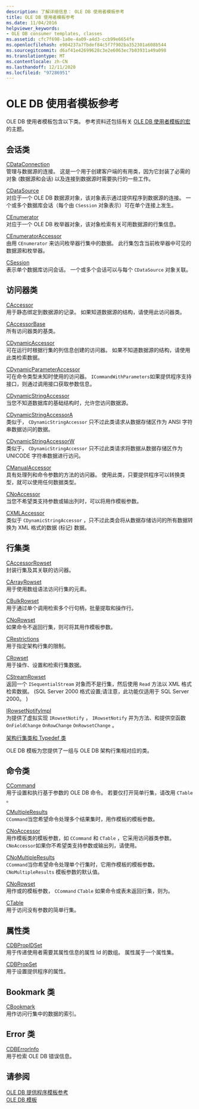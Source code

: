 ```yaml
---
description: 了解详细信息： OLE DB 使用者模板参考
title: OLE DB 使用者模板参考
ms.date: 11/04/2016
helpviewer_keywords:
- OLE DB consumer templates, classes
ms.assetid: cfc7f698-1a0e-4a09-a4d3-ccb99e6654fe
ms.openlocfilehash: e904237a7fbdef84c5f7f902ba352301a608b544
ms.sourcegitcommit: d6af41e42699628c3e2e6063ec7b03931a49a098
ms.translationtype: MT
ms.contentlocale: zh-CN
ms.lasthandoff: 12/11/2020
ms.locfileid: "97286951"
---
```

# <a name="ole-db-consumer-templates-reference"></a>OLE DB 使用者模板参考

OLE DB 使用者模板包含以下类。 参考资料还包括有关 [OLE DB 使用者模板的宏](../../data/oledb/macros-and-global-functions-for-ole-db-consumer-templates.md)的主题。

## <a name="session-classes"></a>会话类

[CDataConnection](../../data/oledb/cdataconnection-class.md)<br/>
管理与数据源的连接。 这是一个用于创建客户端的有用类，因为它封装了必需的对象 (数据源和会话) 以及连接到数据源时需要执行的一些工作。

[CDataSource](../../data/oledb/cdatasource-class.md)<br/>
对应于一个 OLE DB 数据源对象，该对象表示通过提供程序到数据源的连接。 一个或多个数据库会话（每个由 `CSession` 对象表示）可在单个连接上发生。

[CEnumerator](../../data/oledb/cenumerator-class.md)<br/>
对应于一个 OLE DB 枚举器对象，该对象检索有关可用数据源的行集信息。

[CEnumeratorAccessor](../../data/oledb/cenumeratoraccessor-class.md)<br/>
由用 `CEnumerator` 来访问枚举器行集中的数据。 此行集包含当前枚举器中可见的数据源和枚举器。

[CSession](../../data/oledb/csession-class.md)<br/>
表示单个数据库访问会话。 一个或多个会话可以与每个 `CDataSource` 对象关联。

## <a name="accessor-classes"></a>访问器类

[CAccessor](../../data/oledb/caccessor-class.md)<br/>
用于静态绑定到数据源的记录。 如果知道数据源的结构，请使用此访问器类。

[CAccessorBase](../../data/oledb/caccessorbase-class.md)<br/>
所有访问器类的基类。

[CDynamicAccessor](../../data/oledb/cdynamicaccessor-class.md)<br/>
可在运行时根据行集的列信息创建的访问器。 如果不知道数据源的结构，请使用此类检索数据。

[CDynamicParameterAccessor](../../data/oledb/cdynamicparameteraccessor-class.md)<br/>
可在命令类型未知时使用的访问器。 `ICommandWithParameters`如果提供程序支持接口，则通过调用接口获取参数信息。

[CDynamicStringAccessor](../../data/oledb/cdynamicstringaccessor-class.md)<br/>
当您不知道数据库的基础结构时，允许您访问数据源。

[CDynamicStringAccessorA](../../data/oledb/cdynamicstringaccessora-class.md)<br/>
类似于， `CDynamicStringAccessor` 只不过此类请求从数据存储区作为 ANSI 字符串数据访问的数据。

[CDynamicStringAccessorW](../../data/oledb/cdynamicstringaccessorw-class.md)<br/>
类似于， `CDynamicStringAccessor` 只不过此类请求将数据从数据存储区作为 UNICODE 字符串数据进行访问。

[CManualAccessor](../../data/oledb/cmanualaccessor-class.md)<br/>
具有处理列和命令参数的方法的访问器。 使用此类，只要提供程序可以转换类型，就可以使用任何数据类型。

[CNoAccessor](../../data/oledb/cnoaccessor-class.md)<br/>
当您不希望类支持参数或输出列时，可以将用作模板参数。

[CXMLAccessor](../../data/oledb/cxmlaccessor-class.md)<br/>
类似于 `CDynamicStringAccessor` ，只不过此类会将从数据存储访问的所有数据转换为 XML 格式的数据 (标记) 数据。

## <a name="rowset-classes"></a>行集类

[CAccessorRowset](../../data/oledb/caccessorrowset-class.md)<br/>
封装行集及其关联的访问器。

[CArrayRowset](../../data/oledb/carrayrowset-class.md)<br/>
用于使用数组语法访问行集的元素。

[CBulkRowset](../../data/oledb/cbulkrowset-class.md)<br/>
用于通过单个调用检索多个行句柄，批量提取和操作行。

[CNoRowset](../../data/oledb/cnorowset-class.md)<br/>
如果命令不返回行集，则可将其用作模板参数。

[CRestrictions](../../data/oledb/crestrictions-class.md)<br/>
用于指定架构行集的限制。

[CRowset](../../data/oledb/crowset-class.md)<br/>
用于操作、设置和检索行集数据。

[CStreamRowset](../../data/oledb/cstreamrowset-class.md)<br/>
返回一个 `ISequentialStream` 对象而不是行集，然后使用 `Read` 方法以 XML 格式检索数据。  (SQL Server 2000 格式设置;请注意，此功能仅适用于 SQL Server 2000。 ) 

[IRowsetNotifyImpl](../../data/oledb/irowsetnotifyimpl-class.md)<br/>
为提供了虚拟实现 `IRowsetNotify` ， `IRowsetNotify` 并为方法、和提供空函数 `OnFieldChange` `OnRowChange` `OnRowsetChange` 。

[架构行集类和 Typedef 类](../../data/oledb/schema-rowset-classes-and-typedef-classes.md)

OLE DB 模板为您提供了一组与 OLE DB 架构行集相对应的类。

## <a name="command-classes"></a>命令类

[CCommand](../../data/oledb/ccommand-class.md)<br/>
用于设置和执行基于参数的 OLE DB 命令。 若要仅打开简单行集，请改用 `CTable` 。

[CMultipleResults](../../data/oledb/cmultipleresults-class.md)<br/>
`CCommand`当您希望命令处理多个结果集时，用作模板的模板参数。

[CNoAccessor](../../data/oledb/cnoaccessor-class.md)<br/>
用作模板类的模板参数，如 `CCommand` 和 `CTable` ，它采用访问器类参数。 `CNoAccessor`如果你不希望类支持参数或输出列，请使用。

[CNoMultipleResults](../../data/oledb/cnomultipleresults-class.md)<br/>
`CCommand`当你希望命令处理单个行集时，它用作模板的模板参数。 `CNoMultipleResults` 模板参数的默认值。

[CNoRowset](../../data/oledb/cnorowset-class.md)<br/>
用作或的模板参数， `CCommand` `CTable` 如果命令或表未返回行集，则为。

[CTable](../../data/oledb/ctable-class.md)<br/>
用于访问没有参数的简单行集。

## <a name="property-classes"></a>属性类

[CDBPropIDSet](../../data/oledb/cdbpropidset-class.md)<br/>
用于传递使用者需要其属性信息的属性 Id 的数组。 属性属于一个属性集。

[CDBPropSet](../../data/oledb/cdbpropset-class.md)<br/>
用于设置提供程序的属性。

## <a name="bookmark-class"></a>Bookmark 类

[CBookmark](../../data/oledb/cbookmark-class.md)<br/>
用作访问行集中的数据的索引。

## <a name="error-class"></a>Error 类

[CDBErrorInfo](../../data/oledb/cdberrorinfo-class.md)<br/>
用于检索 OLE DB 错误信息。

## <a name="see-also"></a>请参阅

[OLE DB 提供程序模板参考](../../data/oledb/ole-db-provider-templates-reference.md)<br/>
[OLE DB 模板](../../data/oledb/ole-db-templates.md)
